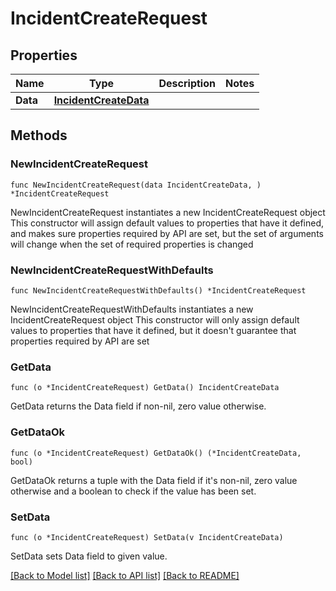 # IncidentCreateRequest

## Properties

Name | Type | Description | Notes
------------ | ------------- | ------------- | -------------
**Data** | [**IncidentCreateData**](IncidentCreateData.md) |  | 

## Methods

### NewIncidentCreateRequest

`func NewIncidentCreateRequest(data IncidentCreateData, ) *IncidentCreateRequest`

NewIncidentCreateRequest instantiates a new IncidentCreateRequest object
This constructor will assign default values to properties that have it defined,
and makes sure properties required by API are set, but the set of arguments
will change when the set of required properties is changed

### NewIncidentCreateRequestWithDefaults

`func NewIncidentCreateRequestWithDefaults() *IncidentCreateRequest`

NewIncidentCreateRequestWithDefaults instantiates a new IncidentCreateRequest object
This constructor will only assign default values to properties that have it defined,
but it doesn't guarantee that properties required by API are set

### GetData

`func (o *IncidentCreateRequest) GetData() IncidentCreateData`

GetData returns the Data field if non-nil, zero value otherwise.

### GetDataOk

`func (o *IncidentCreateRequest) GetDataOk() (*IncidentCreateData, bool)`

GetDataOk returns a tuple with the Data field if it's non-nil, zero value otherwise
and a boolean to check if the value has been set.

### SetData

`func (o *IncidentCreateRequest) SetData(v IncidentCreateData)`

SetData sets Data field to given value.



[[Back to Model list]](../README.md#documentation-for-models) [[Back to API list]](../README.md#documentation-for-api-endpoints) [[Back to README]](../README.md)


